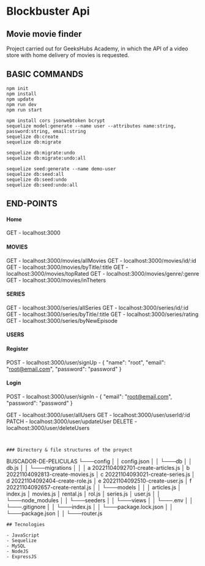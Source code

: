 # Blockbuster Api

## Movie movie finder


Project carried out for GeeksHubs Academy, in which the API of a video store with home delivery of movies is requested.


## BASIC COMMANDS

```
npm init
npm install
npm update
npm run dev
npm run start

npm install cors jsonwebtoken bcrypt
sequelize model:generate --name user --attributes name:string, password:string, email:string
sequelize db:create
sequelize db:migrate

sequelize db:migrate:undo
sequelize db:migrate:undo:all

sequelize seed:generate --name demo-user
sequelize db:seed:all
sequelize db:seed:undo
sequelize db:seed:undo:all
```

## END-POINTS

#### Home
GET - localhost:3000

#### MOVIES
GET - localhost:3000/movies/allMovies
GET - localhost:3000/movies/id/:id
GET - localhost:3000/movies/byTitle/:title
GET - localhost:3000/movies/topRated
GET - localhost:3000/movies/genre/:genre
GET - localhost:3000/movies/inTheters

#### SERIES
GET - localhost:3000/series/allSeries
GET - localhost:3000/series/id/:id
GET - localhost:3000/series/byTitle/:title
GET - localhost:3000/series/rating
GET - localhost:3000/series/byNewEpisode


#### USERS
#### Register
POST - localhost:3000/user/signUp - { "name": "root", "email": "root@email.com",  "password": "password" }

#### Login
POST - localhost:3000/user/signIn - { "email": "root@email.com",  "password": "password" }

GET - localhost:3000/user/allUsers
GET - localhost:3000/user/userId/:id
PATCH - localhost:3000/user/updateUser
DELETE - localhost:3000/user/deleteUsers
```


### Directory & file structures of the proyect
```
BUSCADOR-DE-PELICULAS
└───config
│   │  config.json
│   │
└───db
│   │  db.js
│   │
└───migrations
│   │
│   a 20221104092701-create-articles.js
│   b 20221104092813-create-movies.js
│   c 20221104093021-create-series.js
│   d 20221104092404-create-role.js
│   e 20221104092510-create-user.js
│   f 20221104092657-create-rental.js
│   │
└───models
│   │
│   articles.js
│   index.js
│   movies.js
│   rental.js
│   rol.js
│   series.js
│   user.js
│   │
└───node_modules
│   │
└───seeders
│   │
└───views
│   │
└───.env
│   │
└───.gitignore
│   │
└───index.js
│   │
└───package.lock.json
│   │
└───package.json
│   │
└───router.js

```
## Tecnologies

- JavaScript
- Sequelize
- MySQL
- NodeJS
- ExpressJS



